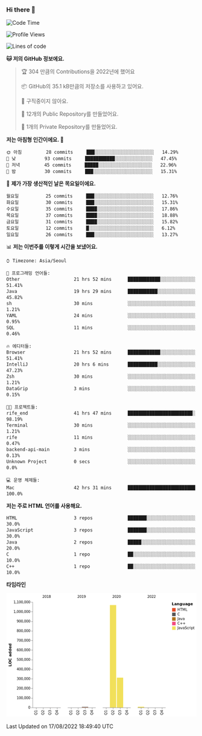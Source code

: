 ### Hi there 👋

<!--
**otm0937/otm0937** is a ✨ _special_ ✨ repository because its `README.md` (this file) appears on your GitHub profile.

Here are some ideas to get you started:

- 🔭 I’m currently working on ...
- 🌱 I’m currently learning ...
- 👯 I’m looking to collaborate on ...
- 🤔 I’m looking for help with ...
- 💬 Ask me about ...
- 📫 How to reach me: ...
- 😄 Pronouns: ...
- ⚡ Fun fact: ...
-->

  <!--START_SECTION:waka-->
![Code Time](http://img.shields.io/badge/Code%20Time-334%20hrs%2030%20mins-blue)

![Profile Views](http://img.shields.io/badge/Profile%20Views-0-blue)

![Lines of code](https://img.shields.io/badge/%EC%A0%80%EB%8A%94%20%EC%97%AC%ED%83%9C%EA%B9%8C%EC%A7%80%20-1%20Million%20%EC%A4%84%EC%9D%98%20%EC%BD%94%EB%93%9C%EB%A5%BC%20%EC%9E%91%EC%84%B1%ED%96%88%EC%96%B4%EC%9A%94.-blue)

**🐱 저의 GitHub 정보에요.** 

> 🏆 304 만큼의 Contributions을 2022년에 했어요
 > 
> 📦 GitHub의 35.1 kB만큼의 저장소를 사용하고 있어요. 
 > 
> 🚫 구직중이지 않아요.
 > 
> 📜 12개의 Public Repository를 만들었어요. 
 > 
> 🔑 1개의 Private Repository를 만들었어요. 
 > 
**저는 아침형 인간이에요. 🐤** 

```text
🌞 아침         28 commits     ███░░░░░░░░░░░░░░░░░░░░░░   14.29% 
🌆 낮　         93 commits     ███████████░░░░░░░░░░░░░░   47.45% 
🌃 저녁         45 commits     █████░░░░░░░░░░░░░░░░░░░░   22.96% 
🌙 밤　         30 commits     ███░░░░░░░░░░░░░░░░░░░░░░   15.31%

```
📅 **제가 가장 생산적인 날은 목요일이에요.** 

```text
월요일          25 commits     ███░░░░░░░░░░░░░░░░░░░░░░   12.76% 
화요일          30 commits     ███░░░░░░░░░░░░░░░░░░░░░░   15.31% 
수요일          35 commits     ████░░░░░░░░░░░░░░░░░░░░░   17.86% 
목요일          37 commits     ████░░░░░░░░░░░░░░░░░░░░░   18.88% 
금요일          31 commits     ████░░░░░░░░░░░░░░░░░░░░░   15.82% 
토요일          12 commits     █░░░░░░░░░░░░░░░░░░░░░░░░   6.12% 
일요일          26 commits     ███░░░░░░░░░░░░░░░░░░░░░░   13.27%

```


📊 **저는 이번주를 이렇게 시간을 보냈어요.** 

```text
⌚︎ Timezone: Asia/Seoul

💬 프로그래밍 언어들: 
Other                    21 hrs 52 mins      ████████████░░░░░░░░░░░░░   51.41% 
Java                     19 hrs 29 mins      ███████████░░░░░░░░░░░░░░   45.82% 
sh                       30 mins             ░░░░░░░░░░░░░░░░░░░░░░░░░   1.21% 
YAML                     24 mins             ░░░░░░░░░░░░░░░░░░░░░░░░░   0.95% 
SQL                      11 mins             ░░░░░░░░░░░░░░░░░░░░░░░░░   0.46%

🔥 에디터들: 
Browser                  21 hrs 52 mins      ████████████░░░░░░░░░░░░░   51.41% 
IntelliJ                 20 hrs 6 mins       ███████████░░░░░░░░░░░░░░   47.23% 
Zsh                      30 mins             ░░░░░░░░░░░░░░░░░░░░░░░░░   1.21% 
DataGrip                 3 mins              ░░░░░░░░░░░░░░░░░░░░░░░░░   0.15%

🐱‍💻 프로젝트들: 
rife_end                 41 hrs 47 mins      ████████████████████████░   98.19% 
Terminal                 30 mins             ░░░░░░░░░░░░░░░░░░░░░░░░░   1.21% 
rife                     11 mins             ░░░░░░░░░░░░░░░░░░░░░░░░░   0.47% 
backend-api-main         3 mins              ░░░░░░░░░░░░░░░░░░░░░░░░░   0.13% 
Unknown Project          0 secs              ░░░░░░░░░░░░░░░░░░░░░░░░░   0.0%

💻 운영 체제들: 
Mac                      42 hrs 31 mins      █████████████████████████   100.0%

```

**저는 주로 HTML 언어를 사용해요.** 

```text
HTML                     3 repos             ███████░░░░░░░░░░░░░░░░░░   30.0% 
JavaScript               3 repos             ███████░░░░░░░░░░░░░░░░░░   30.0% 
Java                     2 repos             █████░░░░░░░░░░░░░░░░░░░░   20.0% 
C                        1 repo              ██░░░░░░░░░░░░░░░░░░░░░░░   10.0% 
C++                      1 repo              ██░░░░░░░░░░░░░░░░░░░░░░░   10.0%

```


**타임라인**

![Chart not found](https://raw.githubusercontent.com/otm0937/otm0937/main/charts/bar_graph.png) 


 Last Updated on 17/08/2022 18:49:40 UTC
<!--END_SECTION:waka-->
